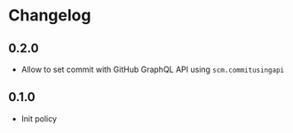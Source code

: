 # Changelog

## 0.2.0

* Allow to set commit with GitHub GraphQL API using `scm.commitusingapi`

## 0.1.0

* Init policy
